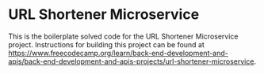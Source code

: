 # URL Shortener Microservice

This is the boilerplate solved code for the URL Shortener Microservice project. Instructions for building this project can be found at https://www.freecodecamp.org/learn/back-end-development-and-apis/back-end-development-and-apis-projects/url-shortener-microservice.
